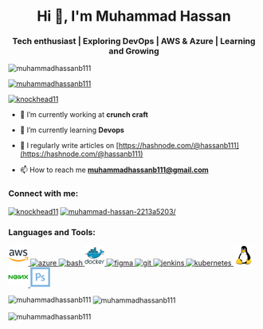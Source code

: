 <h1 align="center">Hi 👋, I'm Muhammad Hassan</h1>
<h3 align="center">Tech enthusiast | Exploring DevOps | AWS & Azure | Learning and Growing</h3>

<p align="left"> <img src="https://komarev.com/ghpvc/?username=muhammadhassanb111&label=Profile%20views&color=0e75b6&style=flat" alt="muhammadhassanb111" /> </p>

<p align="left"> <a href="https://github.com/ryo-ma/github-profile-trophy"><img src="https://github-profile-trophy.vercel.app/?username=muhammadhassanb111" alt="muhammadhassanb111" /></a> </p>

<p align="left"> <a href="https://twitter.com/knockhead11" target="blank"><img src="https://img.shields.io/twitter/follow/knockhead11?logo=twitter&style=for-the-badge" alt="knockhead11" /></a> </p>

- 🔭 I’m currently working at **crunch craft**

- 🌱 I’m currently learning **Devops**

- 📝 I regularly write articles on [https://hashnode.com/@hassanb111](https://hashnode.com/@hassanb111)

- 📫 How to reach me **muhammadhassanb111@gmail.com**

<h3 align="left">Connect with me:</h3>
<p align="left">
<a href="https://twitter.com/knockhead11" target="blank"><img align="center" src="https://raw.githubusercontent.com/rahuldkjain/github-profile-readme-generator/master/src/images/icons/Social/twitter.svg" alt="knockhead11" height="30" width="40" /></a>
<a href="https://linkedin.com/in/muhammad-hassan-2213a5203/" target="blank"><img align="center" src="https://raw.githubusercontent.com/rahuldkjain/github-profile-readme-generator/master/src/images/icons/Social/linked-in-alt.svg" alt="muhammad-hassan-2213a5203/" height="30" width="40" /></a>
</p>

<h3 align="left">Languages and Tools:</h3>
<p align="left"> <a href="https://aws.amazon.com" target="_blank" rel="noreferrer"> <img src="https://raw.githubusercontent.com/devicons/devicon/master/icons/amazonwebservices/amazonwebservices-original-wordmark.svg" alt="aws" width="40" height="40"/> </a> <a href="https://azure.microsoft.com/en-in/" target="_blank" rel="noreferrer"> <img src="https://www.vectorlogo.zone/logos/microsoft_azure/microsoft_azure-icon.svg" alt="azure" width="40" height="40"/> </a> <a href="https://www.gnu.org/software/bash/" target="_blank" rel="noreferrer"> <img src="https://www.vectorlogo.zone/logos/gnu_bash/gnu_bash-icon.svg" alt="bash" width="40" height="40"/> </a> <a href="https://www.docker.com/" target="_blank" rel="noreferrer"> <img src="https://raw.githubusercontent.com/devicons/devicon/master/icons/docker/docker-original-wordmark.svg" alt="docker" width="40" height="40"/> </a> <a href="https://www.figma.com/" target="_blank" rel="noreferrer"> <img src="https://www.vectorlogo.zone/logos/figma/figma-icon.svg" alt="figma" width="40" height="40"/> </a> <a href="https://git-scm.com/" target="_blank" rel="noreferrer"> <img src="https://www.vectorlogo.zone/logos/git-scm/git-scm-icon.svg" alt="git" width="40" height="40"/> </a> <a href="https://www.jenkins.io" target="_blank" rel="noreferrer"> <img src="https://www.vectorlogo.zone/logos/jenkins/jenkins-icon.svg" alt="jenkins" width="40" height="40"/> </a> <a href="https://kubernetes.io" target="_blank" rel="noreferrer"> <img src="https://www.vectorlogo.zone/logos/kubernetes/kubernetes-icon.svg" alt="kubernetes" width="40" height="40"/> </a> <a href="https://www.linux.org/" target="_blank" rel="noreferrer"> <img src="https://raw.githubusercontent.com/devicons/devicon/master/icons/linux/linux-original.svg" alt="linux" width="40" height="40"/> </a> <a href="https://www.nginx.com" target="_blank" rel="noreferrer"> <img src="https://raw.githubusercontent.com/devicons/devicon/master/icons/nginx/nginx-original.svg" alt="nginx" width="40" height="40"/> </a> <a href="https://www.photoshop.com/en" target="_blank" rel="noreferrer"> <img src="https://raw.githubusercontent.com/devicons/devicon/master/icons/photoshop/photoshop-line.svg" alt="photoshop" width="40" height="40"/> </a> </p>

<p><img align="left" src="https://github-readme-stats.vercel.app/api/top-langs?username=muhammadhassanb111&show_icons=true&locale=en&layout=compact" alt="muhammadhassanb111" /></p>

<p>&nbsp;<img align="center" src="https://github-readme-stats.vercel.app/api?username=muhammadhassanb111&show_icons=true&locale=en" alt="muhammadhassanb111" /></p>

<p><img align="center" src="https://github-readme-streak-stats.herokuapp.com/?user=muhammadhassanb111&" alt="muhammadhassanb111" /></p>
